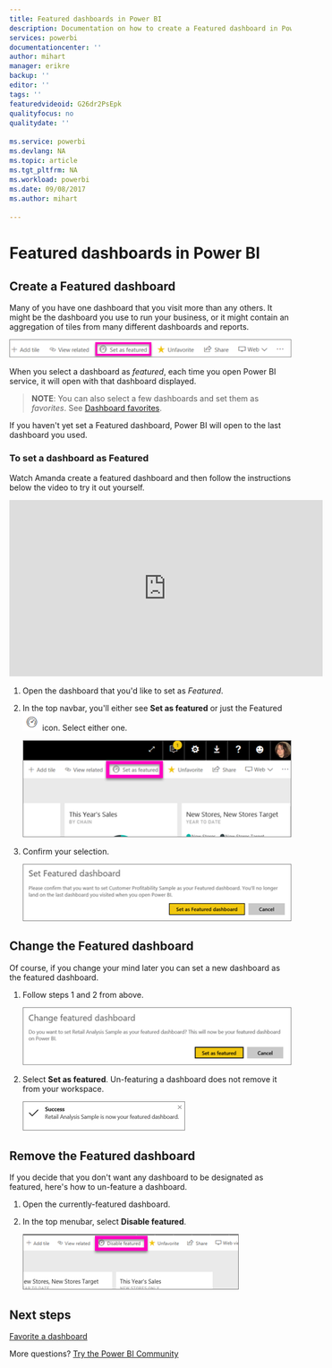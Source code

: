 ```yaml
---
title: Featured dashboards in Power BI
description: Documentation on how to create a Featured dashboard in Power BI
services: powerbi
documentationcenter: ''
author: mihart
manager: erikre
backup: ''
editor: ''
tags: ''
featuredvideoid: G26dr2PsEpk
qualityfocus: no
qualitydate: ''

ms.service: powerbi
ms.devlang: NA
ms.topic: article
ms.tgt_pltfrm: NA
ms.workload: powerbi
ms.date: 09/08/2017
ms.author: mihart

---
```

# Featured dashboards in Power BI
## Create a Featured dashboard
Many of you have one dashboard that you visit more than any others.  It might be the dashboard you use to run your business, or it might contain an aggregation of tiles from many different dashboards and reports.

![](media/service-dashboard-featured/power-bi-feature-nav.png)

When you select a dashboard as *featured*, each time you open Power BI service, it will open with that dashboard displayed.  

> **NOTE**: You can also select a few dashboards and set them as *favorites*. See [Dashboard favorites](service-dashboard-favorite.md).
> 
> 

If you haven't yet set a Featured dashboard, Power BI will open to the last dashboard you used.  

### To set a dashboard as **Featured**
Watch Amanda create a featured dashboard and then follow the instructions below the video to try it out yourself.

<iframe width="560" height="315" src="https://www.youtube.com/embed/G26dr2PsEpk" frameborder="0" allowfullscreen></iframe>



1. Open the dashboard that you'd like to set as *Featured*. 
2. In the top navbar, you'll either see **Set as featured** or just the Featured  ![](media/service-dashboard-featured/power-bi-featured-icon.png)  icon. Select either one.
   
    ![](media/service-dashboard-featured/power-bi-set-as-featured.png)
3. Confirm your selection.
   
    ![](media/service-dashboard-featured/power-bi-create-featured.png)

## Change the Featured dashboard
Of course, if you change your mind later you can set a new dashboard as the featured dashboard.

1. Follow steps 1 and 2 from above.
   
    ![](media/service-dashboard-featured/power-bi-change-feature.png)
2. Select **Set as featured**. Un-featuring a dashboard does not remove it from your workspace.  
   
    ![](media/service-dashboard-featured/power-bi-success.png)

## Remove the Featured dashboard
If you decide that you don't want any dashboard to be designated as featured, here's how to un-feature a dashboard.

1. Open the currently-featured dashboard.
2. In the top menubar, select **Disable featured**.
   
    ![](media/service-dashboard-featured/power-bi-unfeature.png)

## Next steps
[Favorite a dashboard](service-dashboard-favorite.md)

More questions? [Try the Power BI Community](http://community.powerbi.com/)

